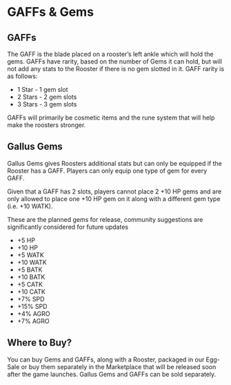 # **GAFFs & Gems**

## **GAFFs**

The GAFF is the blade placed on a rooster’s left ankle which will hold the gems. GAFFs have rarity, based on the number of Gems it can hold, but will not add any stats to the Rooster if there is no gem slotted in it. GAFF rarity is as follows:

- 1 Star - 1 gem slot
- 2 Stars - 2 gem slots
- 3 Stars - 3 gem slots

GAFFs will primarily be cosmetic items and the rune system that will help make the roosters stronger.

## **Gallus Gems**

Gallus Gems gives Roosters additional stats but can only be equipped if the Rooster has a GAFF. Players can only equip one type of gem for every GAFF.

Given that a GAFF has 2 slots, players cannot place 2 +10 HP gems and are only allowed to place one +10 HP gem on it along with a different gem type (i.e. +10 WATK).

These are the planned gems for release, community suggestions are significantly considered for future updates

- +5 HP
- +10 HP
- +5 WATK
- +10 WATK
- +5 BATK
- +10 BATK
- +5 CATK
- +10 CATK
- +7% SPD
- +15% SPD
- +4% AGRO
- +7% AGRO

## **Where to Buy?**

You can buy Gems and GAFFs, along with a Rooster, packaged in our Egg-Sale or buy them separately in the Marketplace that will be released soon after the game launches. Gallus Gems and GAFFs can be sold separately.

